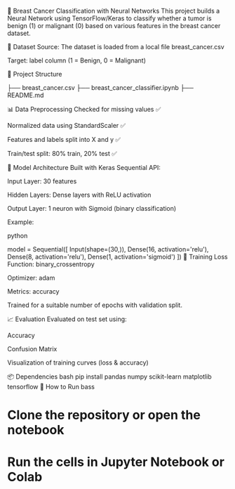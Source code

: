 🧠 Breast Cancer Classification with Neural Networks
This project builds a Neural Network using TensorFlow/Keras to classify whether a tumor is benign (1) or malignant (0) based on various features in the breast cancer dataset.

📂 Dataset
Source: The dataset is loaded from a local file breast_cancer.csv



Target: label column (1 = Benign, 0 = Malignant)

🔧 Project Structure

├── breast_cancer.csv
├── breast_cancer_classifier.ipynb
├── README.md

📊 Data Preprocessing
Checked for missing values ✅

Normalized data using StandardScaler ✅

Features and labels split into X and y ✅

Train/test split: 80% train, 20% test ✅

🤖 Model Architecture
Built with Keras Sequential API:

Input Layer: 30 features

Hidden Layers: Dense layers with ReLU activation

Output Layer: 1 neuron with Sigmoid (binary classification)

Example:

python

model = Sequential([
    Input(shape=(30,)),
    Dense(16, activation='relu'),
    Dense(8, activation='relu'),
    Dense(1, activation='sigmoid')
])
🧪 Training
Loss Function: binary_crossentropy

Optimizer: adam

Metrics: accuracy

Trained for a suitable number of epochs with validation split.

📈 Evaluation
Evaluated on test set using:

Accuracy

Confusion Matrix

Visualization of training curves (loss & accuracy)

📦 Dependencies
bash
pip install pandas numpy scikit-learn matplotlib tensorflow
🚀 How to Run
bass

# Clone the repository or open the notebook

# Run the cells in Jupyter Notebook or Colab
